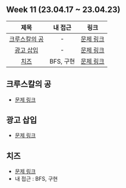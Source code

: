 ## Week 11 (23.04.17 ~ 23.04.23)
| 제목 | 내 접근 | 링크 |
| :---: | :---: | :---: |
| [크루스칼의 공](#크루스칼의-공) | - | [문제 링크](https://www.acmicpc.net/problem/1396) |
| [광고 삽입](#광고-삽입) | - | [문제 링크](https://school.programmers.co.kr/learn/courses/30/lessons/72414) |
| [치즈](#치즈) | BFS, 구현 | [문제 링크](https://www.acmicpc.net/problem/2636) |


## 크루스칼의 공
- [문제 링크](https://www.acmicpc.net/problem/1396)

## 광고 삽입
- [문제 링크](https://school.programmers.co.kr/learn/courses/30/lessons/72414)


## 치즈
- [문제 링크](https://www.acmicpc.net/problem/2636)
- 내 접근 : BFS, 구현

